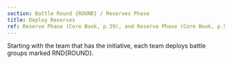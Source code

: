 ```yaml
---
section: Battle Round {ROUND} / Reserves Phase
title: Deploy Reserves
ref: Reserve Phase (Core Book, p.39), and Reserve Phase (Core Book, p.56)
---
```


Starting with the team that has the initiative, each team deploys battle groups marked RND{ROUND}.
